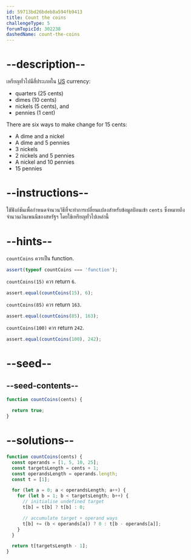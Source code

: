 ```yaml
---
id: 59713bd26bdeb8a594fb9413
title: Count the coins
challengeType: 5
forumTopicId: 302238
dashedName: count-the-coins
---
```


# --description--

เหรียญทั่วไปมีสี่ประเภทใน [US](https://en.wikipedia.org/wiki/United_States) currency:

<ul>
  <li>quarters (25 cents)</li>
  <li>dimes (10 cents)</li>
  <li>nickels (5 cents), and</li>
  <li>pennies (1 cent)</li>
</ul>

<p>There are six ways to make change for 15 cents:</p>

<ul>
  <li>A dime and a nickel</li>
  <li>A dime and 5 pennies</li>
  <li>3 nickels</li>
  <li>2 nickels and 5 pennies</li>
  <li>A nickel and 10 pennies</li>
  <li>15 pennies</li>
</ul>

# --instructions--

ใช้ฟังก์ชันเพื่อกำหนดจำนวนวิธีที่จะทำการเปลี่ยนแปลงสำหรับข้อมูลป้อนเข้า `cents` ซึ่งหมายถึงจำนวนเงินเพนนีของสหรัฐฯ โดยใช้เหรียญทั่วไปเหล่านี้

# --hints--

`countCoins` ควรเป็น function.

```js
assert(typeof countCoins === 'function');
```

`countCoins(15)` ควร return `6`.

```js
assert.equal(countCoins(15), 6);
```

`countCoins(85)` ควร return `163`.

```js
assert.equal(countCoins(85), 163);
```

`countCoins(100)` ควร return `242`.

```js
assert.equal(countCoins(100), 242);
```

# --seed--

## --seed-contents--

```js
function countCoins(cents) {

  return true;
}
```

# --solutions--

```js
function countCoins(cents) {
  const operands = [1, 5, 10, 25];
  const targetsLength = cents + 1;
  const operandsLength = operands.length;
  const t = [1];

  for (let a = 0; a < operandsLength; a++) {
    for (let b = 1; b < targetsLength; b++) {
      // initialise undefined target
      t[b] = t[b] ? t[b] : 0;

      // accumulate target + operand ways
      t[b] += (b < operands[a]) ? 0 : t[b - operands[a]];
    }
  }

  return t[targetsLength - 1];
}
```
